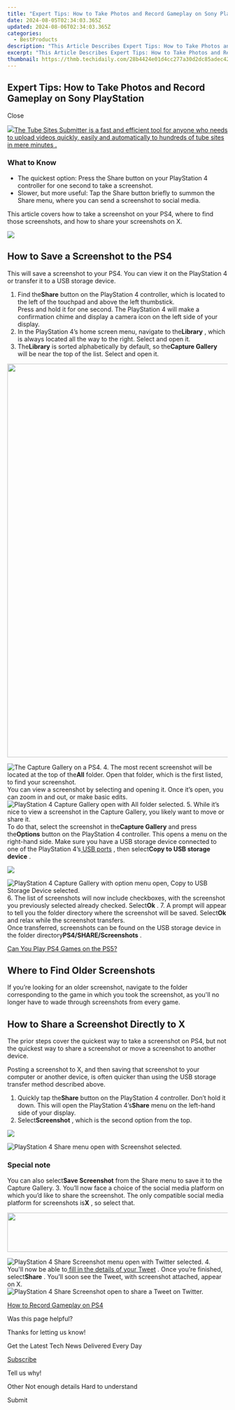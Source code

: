 ```yaml
---
title: "Expert Tips: How to Take Photos and Record Gameplay on Sony PlayStation"
date: 2024-08-05T02:34:03.365Z
updated: 2024-08-06T02:34:03.365Z
categories:
  - BestProducts
description: "This Article Describes Expert Tips: How to Take Photos and Record Gameplay on Sony PlayStation"
excerpt: "This Article Describes Expert Tips: How to Take Photos and Record Gameplay on Sony PlayStation"
thumbnail: https://thmb.techidaily.com/28b4424e01d4cc277a30d2dc85adec4230b241c9e861b58d7c8b2fd02e294cb8.jpg
---
```


## Expert Tips: How to Take Photos and Record Gameplay on Sony PlayStation

Close 

<!-- affiliate ads begin -->
<a href="https://secure.2checkout.com/order/checkout.php?PRODS=4531356&QTY=1&AFFILIATE=108875&CART=1"><img src="https://secure.avangate.com/images/merchant/8fdd149fcaa7058caccc9c4ad5b0d89a/products/tss-box.JPG" border="0">The Tube Sites Submitter is a fast and efficient tool for anyone who needs to upload videos quickly, easily and automatically to hundreds of tube sites in mere minutes . </a>
<!-- affiliate ads end -->
###  What to Know

* The quickest option: Press the Share button on your PlayStation 4 controller for one second to take a screenshot.
* Slower, but more useful: Tap the Share button briefly to summon the Share menu, where you can send a screenshot to social media.

 This article covers how to take a screenshot on your PS4, where to find those screenshots, and how to share your screenshots on X.

<!-- affiliate ads begin -->
<a href="https://shop.manycam.com/order/checkout.php?PRODS=17728032&QTY=1&AFFILIATE=108875&CART=1"><img src="https://secure.avangate.com/images/merchant/8230bea7d54bcdf99cdfe85cb07313d5/mcaffbanner920x120.png" border="0"></a>
<!-- affiliate ads end -->
##  How to Save a Screenshot to the PS4 

 This will save a screenshot to your PS4\. You can view it on the PlayStation 4 or transfer it to a USB storage device.

1. Find the**Share** button on the PlayStation 4 controller, which is located to the left of the touchpad and above the left thumbstick.  
 Press and hold it for one second. The PlayStation 4 will make a confirmation chime and display a camera icon on the left side of your display.
2. In the PlayStation 4’s home screen menu, navigate to the**Library** , which is always located all the way to the right. Select and open it.
3. The**Library** is sorted alphabetically by default, so the**Capture Gallery** will be near the top of the list. Select and open it.  
<!-- affiliate ads begin -->
<a href="https://ursime.pxf.io/c/5597632/2048972/16384" target="_top" id="2048972"><img src="//a.impactradius-go.com/display-ad/16384-2048972" border="0" alt="" width="1200" height="900"/></a><img height="0" width="0" src="https://imp.pxf.io/i/5597632/2048972/16384" style="position:absolute;visibility:hidden;" border="0" />
<!-- affiliate ads end -->
![The Capture Gallery on a PS4.](https://www.lifewire.com/thmb/eI9jR4WZ2sO75Teid4rXoRfXuI8=/1500x0/filters:no_upscale():max_bytes(150000):strip_icc():format(webp)/A3-ScreenshotonPS4-annotated-8b59acc1d643448aabf248ee3ebe2c65.jpg)
4. The most recent screenshot will be located at the top of the**All** folder. Open that folder, which is the first listed, to find your screenshot.  
 You can view a screenshot by selecting and opening it. Once it’s open, you can zoom in and out, or make basic edits.  
![PlayStation 4 Capture Gallery open with All folder selected.](https://www.lifewire.com/thmb/n0xp5zvi4vN_7n-_f4oakfxjtM0=/1500x0/filters:no_upscale():max_bytes(150000):strip_icc():format(webp)/A4-ScreenshotonPS4-annotated-ae5bdd84a49147e5890789ab8aef0311.jpg)
5. While it’s nice to view a screenshot in the Capture Gallery, you likely want to move or share it.  
 To do that, select the screenshot in the**Capture Gallery** and press the**Options** button on the PlayStation 4 controller. This opens a menu on the right-hand side. Make sure you have a USB storage device connected to one of the PlayStation 4’s[ USB ports](https://www.lifewire.com/what-is-a-usb-port-818166) , then select**Copy to USB storage device** .  
<!-- affiliate ads begin -->
<a href="https://secure.2checkout.com/order/checkout.php?PRODS=19080710&QTY=1&AFFILIATE=108875&CART=1"><img src="https://smart-seo-tool.com/images/SmartSEOAuditorBox.png" border="0"></a>
<!-- affiliate ads end -->
![PlayStation 4 Capture Gallery with option menu open, Copy to USB Storage Device selected.](https://www.lifewire.com/thmb/jnGosDMQbmlWzAn2GW7mBXX0kzM=/1500x0/filters:no_upscale():max_bytes(150000):strip_icc():format(webp)/A5-ScreenshotonPS4-annotated-3f232473d63d47259900bfeb8a70d3c6.jpg)
6. The list of screenshots will now include checkboxes, with the screenshot you previously selected already checked. Select**Ok** .
7. A prompt will appear to tell you the folder directory where the screenshot will be saved. Select**Ok** and relax while the screenshot transfers.  
 Once transferred, screenshots can be found on the USB storage device in the folder directory**PS4/SHARE/Screenshots** .

[ Can You Play PS4 Games on the PS5? ](https://www.lifewire.com/backwards-compatibility-ps5-5084149) 

##  Where to Find Older Screenshots 

 If you’re looking for an older screenshot, navigate to the folder corresponding to the game in which you took the screenshot, as you'll no longer have to wade through screenshots from every game.  

##  How to Share a Screenshot Directly to X 

 The prior steps cover the quickest way to take a screenshot on PS4, but not the quickest way to share a screenshot or move a screenshot to another device.

 Posting a screenshot to X, and then saving that screenshot to your computer or another device, is often quicker than using the USB storage transfer method described above.

1. Quickly tap the**Share** button on the PlayStation 4 controller. Don’t hold it down. This will open the PlayStation 4’s**Share** menu on the left-hand side of your display.
2. Select**Screenshot** , which is the second option from the top.  
<!-- affiliate ads begin -->
<a href="https://shop.incomedia.eu/order/checkout.php?PRODS=12730965&QTY=1&AFFILIATE=108875&CART=1"><img src="https://incomedia.eu/files/images/affiliates/w5/03_WBSX5_728x90_red_CTA.jpg" border="0"></a>
<!-- affiliate ads end -->
![PlayStation 4 Share menu open with Screenshot selected.](https://www.lifewire.com/thmb/TwHEbDMuEmpG0COI1qbF9T0oico=/1500x0/filters:no_upscale():max_bytes(150000):strip_icc():format(webp)/B2-ScreenshotonPS4-annotated-d09b135eb74344a6963f7bd0b677ab67.jpg)  
###  Special note  
 You can also select**Save Screenshot** from the Share menu to save it to the Capture Gallery.
3. You’ll now face a choice of the social media platform on which you’d like to share the screenshot. The only compatible social media platform for screenshots is**X** , so select that.  
<!-- affiliate ads begin -->
<a href="https://mindmanager.sjv.io/c/5597632/1787667/20231" target="_top" id="1787667"><img src="//a.impactradius-go.com/display-ad/20231-1787667" border="0" alt="" width="728" height="90"/></a><img height="0" width="0" src="https://imp.pxf.io/i/5597632/1787667/20231" style="position:absolute;visibility:hidden;" border="0" />
<!-- affiliate ads end -->
![PlayStation 4 Share Screenshot menu open with Twitter selected.](https://www.lifewire.com/thmb/_A-3Ahr76efuT6-8kIYRCZ3GJmI=/1500x0/filters:no_upscale():max_bytes(150000):strip_icc():format(webp)/B3-ScreenshotonPS4-annotated-ddfe04138c1f4a37b7683c8fa5cb0426.jpg)
4. You'll now be able to[ fill in the details of your Tweet](https://www.lifewire.com/tutorial-intro-to-using-twitter-2654622) . Once you’re finished, select**Share** . You’ll soon see the Tweet, with screenshot attached, appear on X.  
![PlayStation 4 Share Screenshot open to share a Tweet on Twitter.](https://www.lifewire.com/thmb/cl-z4j1rz5GYdGnxi_dQHCKBX1U=/1500x0/filters:no_upscale():max_bytes(150000):strip_icc():format(webp)/B4-ScreenshotonPS4-annotated-5e4432cd0ed84941bfa961be4e9e88bf.jpg)

[ How to Record Gameplay on PS4 ](https://www.lifewire.com/record-gameplay-on-ps4-5074215) 

Was this page helpful?

Thanks for letting us know!

 Get the Latest Tech News Delivered Every Day

[ Subscribe ](https://www.lifewire.com/#) 

Tell us why!

 Other  Not enough details  Hard to understand 

 Submit 

<ins class="adsbygoogle"
     style="display:block"
     data-ad-format="autorelaxed"
     data-ad-client="ca-pub-7571918770474297"
     data-ad-slot="1223367746"></ins>



<ins class="adsbygoogle"
     style="display:block"
     data-ad-client="ca-pub-7571918770474297"
     data-ad-slot="8358498916"
     data-ad-format="auto"
     data-full-width-responsive="true"></ins>
